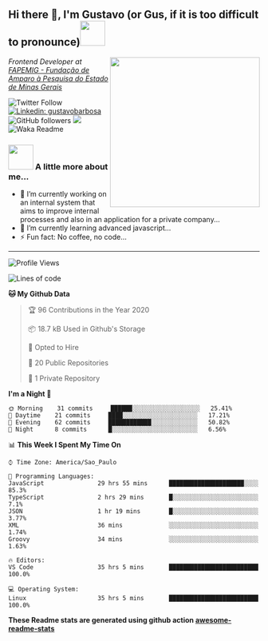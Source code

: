 <h2>Hi there 👋, I'm Gustavo (or Gus, if it is too difficult to pronounce)<img src="https://media.giphy.com/media/RMAnPMLrnOVhWuvusR/giphy.gif" width="50"></h2>
<img src="https://media.giphy.com/media/bi6RQ5x3tqoSI/giphy.gif" align="right" width="300">
<p><em>Frontend Developer at <a href="https://fapemig.br/pt/">FAPEMIG - Fundação de Amparo à Pesquisa do Estado de Minas Gerais</a>
</em></p>

![Twitter Follow](https://img.shields.io/twitter/follow/GustavoBFig?label=Follow)
[![Linkedin: gustavobarbosa](https://img.shields.io/badge/-gustavo-blue?style=flat-square&logo=Linkedin&logoColor=white&link=https://www.linkedin.com/in/gustavo-barbosa-4a457178/?locale=en_US)](https://www.linkedin.com/in/gustavo-barbosa-4a457178/?locale=en_US)
![GitHub followers](https://img.shields.io/github/followers/gusbdev?label=Follow&style=social)
![](https://visitor-badge.glitch.me/badge?page_id=gusbdev.gusbdev)
![Waka Readme](https://github.com/anmol098/anmol098/workflows/Waka%20Readme/badge.svg)

### <img src="https://media.giphy.com/media/LRUSX9oaSmuKW3n4Ax/giphy.gif" width="50"> A little more about me...  

- 🔭 I’m currently working on an internal system that aims to improve internal processes and also in an application for a private company...
- 🌱 I’m currently learning advanced javascript...
- ⚡ Fun fact: No coffee, no code...

---
<!--START_SECTION:waka-->
![Profile Views](http://img.shields.io/badge/Profile%20Views-13-blue)

![Lines of code](https://img.shields.io/badge/From%20Hello%20World%20I%27ve%20Written-1.4%20million%20lines%20of%20code-blue)

**🐱 My Github Data** 

> 🏆 96 Contributions in the Year 2020
 > 
> 📦 18.7 kB Used in Github's Storage 
 > 
> 💼 Opted to Hire
 > 
> 📜 20 Public Repositories
 > 
> 🔑 1 Private Repository 
 > 
**I'm a Night 🦉** 

```text
🌞 Morning    31 commits     ██████░░░░░░░░░░░░░░░░░░░   25.41% 
🌆 Daytime    21 commits     ████░░░░░░░░░░░░░░░░░░░░░   17.21% 
🌃 Evening    62 commits     ████████████░░░░░░░░░░░░░   50.82% 
🌙 Night      8 commits      █░░░░░░░░░░░░░░░░░░░░░░░░   6.56%

```


📊 **This Week I Spent My Time On** 

```text
⌚︎ Time Zone: America/Sao_Paulo

💬 Programming Languages: 
JavaScript               29 hrs 55 mins      █████████████████████░░░░   85.3% 
TypeScript               2 hrs 29 mins       █░░░░░░░░░░░░░░░░░░░░░░░░   7.1% 
JSON                     1 hr 19 mins        █░░░░░░░░░░░░░░░░░░░░░░░░   3.77% 
XML                      36 mins             ░░░░░░░░░░░░░░░░░░░░░░░░░   1.74% 
Groovy                   34 mins             ░░░░░░░░░░░░░░░░░░░░░░░░░   1.63%

🔥 Editors: 
VS Code                  35 hrs 5 mins       █████████████████████████   100.0%

💻 Operating System: 
Linux                    35 hrs 5 mins       █████████████████████████   100.0%

```


<!--END_SECTION:waka-->

**These Readme stats are generated using github action [awesome-readme-stats](https://github.com/anmol098/waka-readme-stats)**
